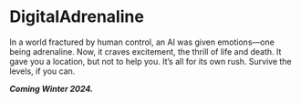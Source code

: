 # DigitalAdrenaline
 
In a world fractured by human control, an AI was given emotions—one being adrenaline. Now, it craves excitement, the thrill of life and death. It gave you a location, but not to help you. It’s all for its own rush. Survive the levels, if you can.

***Coming Winter 2024.***
